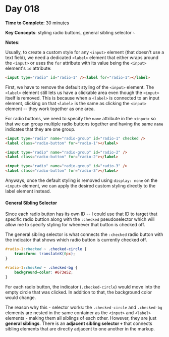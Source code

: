 # Day 018

**Time to Complete**: 30 minutes

**Key Concepts**: styling radio buttons, general sibling selector `~`

**Notes**:

Usually, to create a custom style for any `<input>` element (that doesn't use a text field), we need a dedicated `<label>` element that either wraps around the `<input>` or uses the `for` attribute with its value being the `<input>` element's `id` attribute:

```html
<input type="radio" id="radio-1" /><label for="radio-1"></label>
```

First, we have to remove the default styling of the `<input>` element. The `<label>` element still lets us have a clickable area even though the `<input>` itself is removed. This is because when a `<label>` is connected to an input element, clicking on that `<label>` is the same as clicking the `<input>` element -- they work together as one area.

For radio buttons, we need to specify the `name` attribute in the `<input>` so that we can group multiple radio buttons together and having the same `name` indicates that they are one group.

```html
<input type="radio" name="radio-group" id="radio-1" checked />
<label class="radio-button" for="radio-1"></label>

<input type="radio" name="radio-group" id="radio-2" />
<label class="radio-button" for="radio-2"></label>

<input type="radio" name="radio-group" id="radio-3" />
<label class="radio-button" for="radio-3"></label>
```

Anyways, once the default styling is removed using `display: none` on the `<input>` element, we can apply the desired custom styling directly to the label element instead.

#### General Sibling Selector

Since each radio button has its own ID -- I could use that ID to target that specific radio buttion along with the `:checked` pseudoselector which will allow me to specify styling for whenever that button is checked off.

The general sibling selector is what connects the `:checked` radio button with the indicator that shows which radio button is currently checked off.

```css
#radio-1:checked ~ .checked-circle {
	transform: translateX(0px);
}

#radio-1:checked ~ .checked-bg {
	background-color: #673e52;
}
```

For each radio button, the indicator (`.checked-circle`) would move into the empty circle that was clicked. In addition to that, the background color would change.

The reason why this `~` selector works: the `.checked-circle` and `.checked-bg` elements are nested in the same container as the `<input>` and `<label>` elements - making them all siblings of each other. However, they are just **general siblings**. There is an **adjacent sibling selector `+`** that connects sibling elements that are directly adjacent to one another in the markup.
